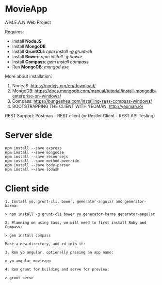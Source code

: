 # MovieApp
A M.E.A.N Web Project

Requires:
+ Install **NodeJS**
+ Install **MongoDB**
+ Install **GruntCLI**: *npm install -g grunt-cli*
+ Install **Bower**: *npm install -g bower*
+ Install **Compass**: *gem install compass*
+ Run **MongoDB**: *mongod.exe*

More about installation:
1) NodeJS: https://nodejs.org/en/download/
2) MongoDB: https://docs.mongodb.com/manual/tutorial/install-mongodb-enterprise-on-windows/
3) Compass: https://bungeshea.com/installing-sass-compass-windows/
4) BOOTSTRAPPING THE CLIENT WITH YEOMAN: http://yeoman.io/

REST Support: Postman - REST client (or Restlet Client - REST API Testing)

# Server side
```Require
npm install --save express
npm install --save mongoose
npm install --save resourcejs
npm install --save method-override
npm install --save body-parser
npm install --save lodash
```
# Client side
```
1. Install yo, grunt-cli, bower, generator-angular and generator-karma:

> npm install -g grunt-cli bower yo generator-karma generator-angular

2. Planning on using Sass, we will need to first install Ruby and Compass:

> gem install compass

Make a new directory, and cd into it:

3. Run yo angular, optionally passing an app name:

> yo angular movieapp

4. Run grunt for building and serve for preview:

> grunt serve
```